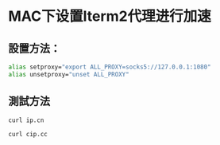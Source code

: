 # MAC下设置Iterm2代理进行加速

## 設置方法：

```bash
alias setproxy="export ALL_PROXY=socks5://127.0.0.1:1080"
alias unsetproxy="unset ALL_PROXY"
```

## 測試方法

```bash
curl ip.cn

curl cip.cc
```

